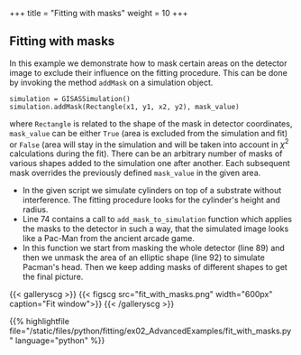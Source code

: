 +++
title = "Fitting with masks"
weight = 10
+++

## Fitting with masks

In this example we demonstrate how to mask certain areas on the detector image to exclude their influence on the fitting procedure.  This can be done by invoking the method `addMask` on a simulation object.

```
simulation = GISASSimulation()
simulation.addMask(Rectangle(x1, y1, x2, y2), mask_value)
```

where `Rectangle` is related to the shape of the mask in detector coordinates, `mask_value` can be either `True` (area is excluded from the simulation and fit) or `False` (area will stay in the simulation and will be taken into account in $\chi^2$ calculations during the fit). There can be an arbitrary number of masks of various shapes added to the simulation one after another. Each subsequent mask overrides the previously defined `mask_value` in the given area.

* In the given script we simulate cylinders on top of a substrate without interference. The fitting procedure looks for the cylinder's height and radius.
* Line 74 contains a call to `add_mask_to_simulation` function which applies the masks to the detector in such a way, that the simulated image looks like a Pac-Man from the ancient arcade game.
* In this function we start from masking the whole detector (line 89) and then we unmask the area of an elliptic shape (line 92) to simulate Pacman's head. Then we keep adding masks of different shapes to get the final picture.

{{< galleryscg >}}
{{< figscg src="fit_with_masks.png" width="600px" caption="Fit window">}}
{{< /galleryscg >}}

{{% highlightfile file="/static/files/python/fitting/ex02_AdvancedExamples/fit_with_masks.py" language="python" %}}
